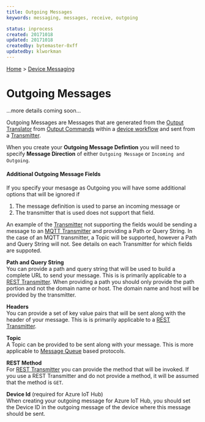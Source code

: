 ```yaml
---
title: Outgoing Messages
keywords: messaging, messages, receive, outgoing

status: inprocess
created: 20171018
updated: 20171018
createdby: bytemaster-0xff
updatedby: klworkman
---
```

[Home](Index.md) > [Device Messaging](../Index.md)

# Outgoing Messages

...more details coming soon...

Outgoing Messages are Messages that are generated from the [Output Translator](../PipelineModules/OutputTranslator.md) 
from [Output Commands](../Workflows/OutputCommands.md) within a [device workflow](../Workflows/Index.md) and sent from 
a [Transmitter](../PipelineModules/Transmitter.md).

When you create your **Outgoing Message Defintion** you will need to specify **Message Direction** of either `Outgoing Message` or `Incoming and Outgoing`.

#### Additional Outgoing Message Fields 

If you specify your mesasge as Outgoing you will have some additional options that will be ignored if 
  1. The message definition is used to parse an incoming message or 
  2. The transmitter that is used does not support that field.

An example of the [Transmitter](../PipelineModules/Transmitter.md) not supporting the fields would be sending a message to an [MQTT Transmitter](../PipelineModules/Transmitters/MQTTClient.md) 
and providing a Path or Query String.  In the case of an MQTT transmitter, a Topic will be supported, however a Path and Query String will not.  See details on each Transmitter
for which fields are suppoted.

**Path and Query String**  
You can provide a path and query string that will be used to build a complete URL to send your message.  This is is primarily applicable to a [REST Transmitter](../PipelineModules/Transmitters/Rest.md).
When providing a path you should only provide the path portion and not the domain name or host.  The domain name and host will be provided by the transmitter.

**Headers**  
You can provide a set of key value pairs that will be sent along with the header of your message.  This is is primarily applicable to a [REST Transmitter](../PipelineModules/Transmitters/Rest.md).

**Topic**  
A Topic can be provided to be sent along with your message.  This is more applicable to [Message Queue](https://en.wikipedia.org/wiki/Message_queue) based protocols.

**REST Method**  
For [REST Transmitter](../PipelineModules/Transmitters/Rest.md) you can provide the method that will be invoked.  If you use a REST Transmitter and do not provide a method, it will be assumed that the method is `GET`.

**Device Id** (required for Azure IoT Hub)  
When creating your outgoing message for Azure IoT Hub, you should set the Device ID in the outgoing message of the device where this message should be sent.